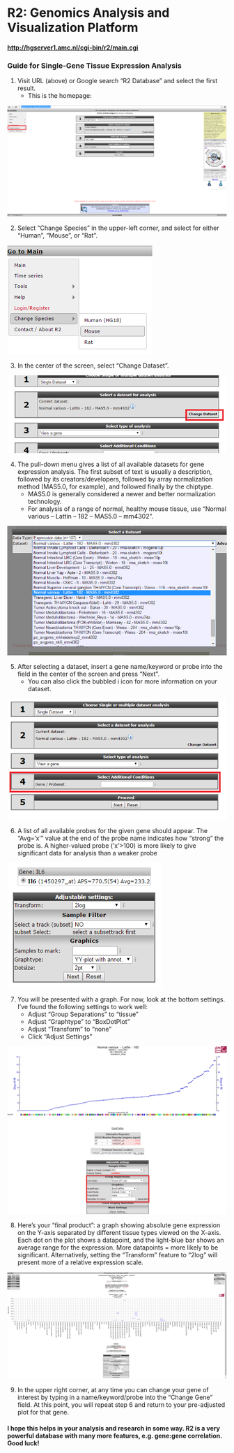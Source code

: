 # R2: Genomics Analysis and Visualization Platform
#### http://hgserver1.amc.nl/cgi-bin/r2/main.cgi
### Guide for Single-Gene Tissue Expression Analysis
1. Visit URL (above) or Google search “R2 Database” and select the first result.
   * This is the homepage:
    
![1](https://raw.githubusercontent.com/reskejak/guides/master/R2_database_guide1/1.png)

2. Select “Change Species” in the upper-left corner, and select for either “Human”, “Mouse”, or “Rat”.

![2](https://raw.githubusercontent.com/reskejak/guides/master/R2_database_guide1/2.png)

3. In the center of the screen, select “Change Dataset”.

![3](https://raw.githubusercontent.com/reskejak/guides/master/R2_database_guide1/3.png)

4. The pull-down menu gives a list of all available datasets for gene expression analysis. The first subset of text is usually a description, followed by its creators/developers, followed by array normalization method (MAS5.0, for example), and followed finally by the chiptype.
   * MAS5.0 is generally considered a newer and better normalization technology.
   * For analysis of a range of normal, healthy mouse tissue, use “Normal various – Lattin – 182 – MAS5.0 – mm4302”.

![4](https://raw.githubusercontent.com/reskejak/guides/master/R2_database_guide1/4.png)

5. After selecting a dataset, insert a gene name/keyword or probe into the field in the center of the screen and press “Next”.
   * You can also click the bubbled i icon for more information on your dataset.

![5](https://raw.githubusercontent.com/reskejak/guides/master/R2_database_guide1/5.png)

6. A list of all available probes for the given gene should appear. The “Avg=‘x’” value at the end of the probe name indicates how “strong” the probe is. A higher-valued probe (‘x’>100) is more likely to give significant data for analysis than a weaker probe

![6](https://raw.githubusercontent.com/reskejak/guides/master/R2_database_guide1/6.png)

7. You will be presented with a graph. For now, look at the bottom settings. I’ve found the following settings to work well:
   * Adjust “Group Separations” to “tissue”
   * Adjust “Graphtype” to “BoxDotPlot”
   * Adjust “Transform” to “none”
   * Click “Adjust Settings”

![7](https://raw.githubusercontent.com/reskejak/guides/master/R2_database_guide1/7.png)

8. Here’s your “final product”: a graph showing absolute gene expression on the Y-axis separated by different tissue types viewed on the X-axis. Each dot on the plot shows a datapoint, and the light-blue bar shows an average range for the expression. More datapoints = more likely to be significant. Alternatively, setting the “Transform” feature to “2log” will present more of a relative expression scale.

![8](https://raw.githubusercontent.com/reskejak/guides/master/R2_database_guide1/8.png)

9. In the upper right corner, at any time you can change your gene of interest by typing in a name/keyword/probe into the “Change Gene” field. At this point, you will repeat step 6 and return to your pre-adjusted plot for that gene.

#### I hope this helps in your analysis and research in some way. R2 is a very powerful database with many more features, e.g. gene:gene correlation. Good luck!
